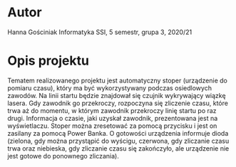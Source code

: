 # Autor
Hanna Gościniak 
Informatyka SSI, 5 semestr, grupa 3, 2020/21

# Opis projektu
Tematem realizowanego projektu jest automatyczny stoper (urządzenie do pomiaru czasu), który ma być wykorzystywany podczas osiedlowych zawodów. Na linii startu będzie znajdował się czujnik wykrywający wiązkę lasera. Gdy zawodnik go przekroczy, rozpoczyna się zliczenie czasu, które trwa aż do momentu, w którym zawodnik przekroczy linię startu po raz drugi. Informacja o czasie, jaki uzyskał zawodnik, prezentowana jest na wyświetlaczu. Stoper można zresetować za pomocą przycisku i jest on zasilany za pomocą Power Banka. O gotowości urządzenia informuje dioda (zielona, gdy można przystąpić do wyścigu, czerwona, gdy zliczanie czasu trwa oraz niebieska, gdy zliczanie czasu się zakończyło, ale urządzenie nie jest gotowe do ponownego zliczania). 
